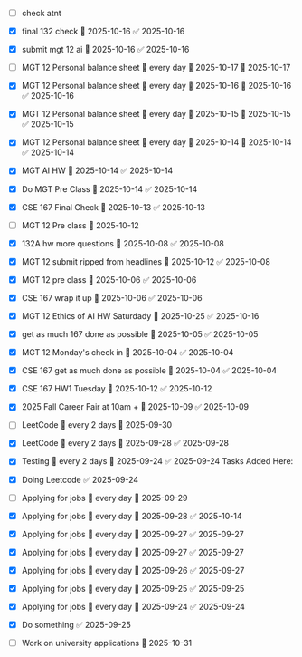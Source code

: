 - [ ] check atnt
- [x] final 132 check 📅 2025-10-16 ✅ 2025-10-16
- [x] submit mgt 12 ai 📅 2025-10-16 ✅ 2025-10-16
- [ ] MGT 12 Personal balance sheet 🔁 every day 🛫 2025-10-17 📅 2025-10-17
- [x] MGT 12 Personal balance sheet 🔁 every day 🛫 2025-10-16 📅 2025-10-16 ✅ 2025-10-16
- [x] MGT 12 Personal balance sheet 🔁 every day 🛫 2025-10-15 📅 2025-10-15 ✅ 2025-10-15
- [x] MGT 12 Personal balance sheet 🔁 every day 🛫 2025-10-14 📅 2025-10-14 ✅ 2025-10-14
- [x] MGT AI HW 📅 2025-10-14 ✅ 2025-10-14
- [x] Do MGT Pre Class 📅 2025-10-14 ✅ 2025-10-14
- [x] CSE 167 Final Check 📅 2025-10-13 ✅ 2025-10-13
- [ ] MGT 12 Pre class 📅 2025-10-12
- [x] 132A hw more questions 📅 2025-10-08 ✅ 2025-10-08
- [x] MGT 12 submit ripped from headlines 📅 2025-10-12 ✅ 2025-10-08
- [x] MGT 12 pre class 📅 2025-10-06 ✅ 2025-10-06
- [x] CSE 167 wrap it up 📅 2025-10-06 ✅ 2025-10-06
- [x] MGT 12 Ethics of AI HW Saturdady 📅 2025-10-25 ✅ 2025-10-16
- [x] get as much 167 done as possible 📅 2025-10-05 ✅ 2025-10-05
- [x] MGT 12 Monday's check in 📅 2025-10-04 ✅ 2025-10-04
- [x] CSE 167 get as much done as possible 📅 2025-10-04 ✅ 2025-10-04
- [x] CSE 167 HW1 Tuesday 📅 2025-10-12 ✅ 2025-10-12

- [x] 2025 Fall Career Fair at 10am + 📅 2025-10-09 ✅ 2025-10-09
- [ ] LeetCode 🔁 every 2 days 📅 2025-09-30
- [x] LeetCode 🔁 every 2 days 📅 2025-09-28 ✅ 2025-09-28
- [x] Testing 🔁 every 2 days 📅 2025-09-24 ✅ 2025-09-24
Tasks Added Here:
- [x] Doing Leetcode ✅ 2025-09-24
- [ ] Applying for jobs 🔁 every day 📅 2025-09-29
- [x] Applying for jobs 🔁 every day 📅 2025-09-28 ✅ 2025-10-14
- [x] Applying for jobs 🔁 every day 📅 2025-09-27 ✅ 2025-09-27
- [x] Applying for jobs 🔁 every day 📅 2025-09-27 ✅ 2025-09-27
- [x] Applying for jobs 🔁 every day 📅 2025-09-26 ✅ 2025-09-27
- [x] Applying for jobs 🔁 every day 📅 2025-09-25 ✅ 2025-09-25
- [x] Applying for jobs 🔁 every day 📅 2025-09-24 ✅ 2025-09-24
- [x] Do something ✅ 2025-09-25
- [ ] Work on university applications 📅 2025-10-31